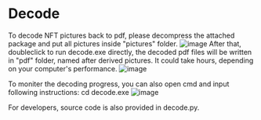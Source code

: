 # Decode
To decode NFT pictures back to pdf, please decompress the attached package and put all pictures inside "pictures" folder.
![image](https://user-images.githubusercontent.com/53512455/172063507-c469d4ef-21e9-4968-b6b5-1938fb7320dc.png)
After that, doubleclick to run decode.exe directly, the decoded pdf files will be written in "pdf" folder, named after derived pictures. It could take hours, depending on your computer's performance.
![image](https://user-images.githubusercontent.com/53512455/172063519-82f492e7-fd94-490d-8ae0-9f1dfd152f27.png)

To moniter the decoding progress, you can also open cmd and input following instructions:
cd <filepath>
decode.exe
![image](https://user-images.githubusercontent.com/53512455/172063727-ad711e83-f0b9-41c2-9433-7699c5c15cbc.png)

For developers, source code is also provided in decode.py.
  
